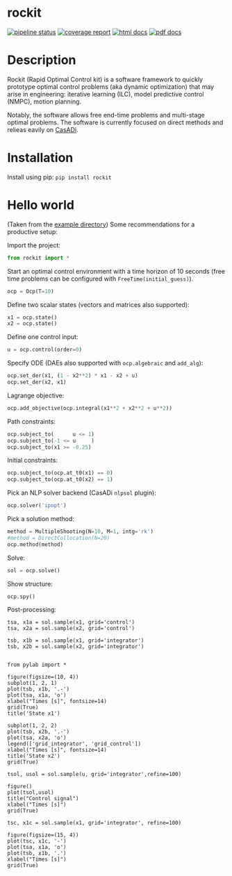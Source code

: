 # rockit
[![pipeline status](https://gitlab.mech.kuleuven.be/meco-software/rockit/badges/master/pipeline.svg)](https://gitlab.mech.kuleuven.be/meco-software/rockit/commits/master)
[![coverage report](https://gitlab.mech.kuleuven.be/meco-software/rockit/badges/master/coverage.svg)](https://meco-software.pages.mech.kuleuven.be/rockit/coverage/index.html)
[![html docs](https://img.shields.io/static/v1.svg?label=docs&message=online&color=informational)](http://meco-software.pages.mech.kuleuven.be/rockit)
[![pdf docs](https://img.shields.io/static/v1.svg?label=docs&message=pdf&color=red)](http://meco-software.pages.mech.kuleuven.be/rockit/documentation-rockit.pdf)

# Description

Rockit (Rapid Optimal Control kit) is a software framework to quickly prototype optimal control problems (aka dynamic optimization) that may arise in engineering:
iterative learning (ILC), model predictive control (NMPC), motion planning.

Notably, the software allows free end-time problems and multi-stage optimal problems.
The software is currently focused on direct methods and relieas eavily on [CasADi](http://casadi.org).

# Installation
Install using pip: `pip install rockit`

# Hello world
(Taken from the [example directory](https://gitlab.mech.kuleuven.be/meco-software/rockit/blob/master/examples/hello_world.py))
Some recommendations for a productive setup:

Import the project:
```python
from rockit import *
```

Start an optimal control environment with a time horizon of 10 seconds (free time problems can be configured with `FreeTime(initial_guess)`).
```python
ocp = Ocp(T=10)
```

Define two scalar states (vectors and matrices also supported):
```python
x1 = ocp.state()
x2 = ocp.state()
```

Define one control input:
```python
u = ocp.control(order=0)
```

Specify ODE (DAEs also supported with `ocp.algebraic` and `add_alg`):
```python
ocp.set_der(x1, (1 - x2**2) * x1 - x2 + u)
ocp.set_der(x2, x1)
```

Lagrange objective:
```python
ocp.add_objective(ocp.integral(x1**2 + x2**2 + u**2))
```

Path constraints:
```python
ocp.subject_to(      u <= 1)
ocp.subject_to(-1 <= u     )
ocp.subject_to(x1 >= -0.25)
```

Initial constraints:
```python
ocp.subject_to(ocp.at_t0(x1) == 0)
ocp.subject_to(ocp.at_t0(x2) == 1)
```

Pick an NLP solver backend (CasADi `nlpsol` plugin):
```python
ocp.solver('ipopt')
```

Pick a solution method:
```python
method = MultipleShooting(N=10, M=1, intg='rk')
#method = DirectCollocation(N=20)
ocp.method(method)
```

Solve:
```python
sol = ocp.solve()
```

Show structure:
```python
ocp.spy()
```

Post-processing:
```
tsa, x1a = sol.sample(x1, grid='control')
tsa, x2a = sol.sample(x2, grid='control')

tsb, x1b = sol.sample(x1, grid='integrator')
tsb, x2b = sol.sample(x2, grid='integrator')


from pylab import *

figure(figsize=(10, 4))
subplot(1, 2, 1)
plot(tsb, x1b, '.-')
plot(tsa, x1a, 'o')
xlabel("Times [s]", fontsize=14)
grid(True)
title('State x1')

subplot(1, 2, 2)
plot(tsb, x2b, '.-')
plot(tsa, x2a, 'o')
legend(['grid_integrator', 'grid_control'])
xlabel("Times [s]", fontsize=14)
title('State x2')
grid(True)

tsol, usol = sol.sample(u, grid='integrator',refine=100)

figure()
plot(tsol,usol)
title("Control signal")
xlabel("Times [s]")
grid(True)

tsc, x1c = sol.sample(x1, grid='integrator', refine=100)

figure(figsize=(15, 4))
plot(tsc, x1c, '-')
plot(tsa, x1a, 'o')
plot(tsb, x1b, '.')
xlabel("Times [s]")
grid(True)
```